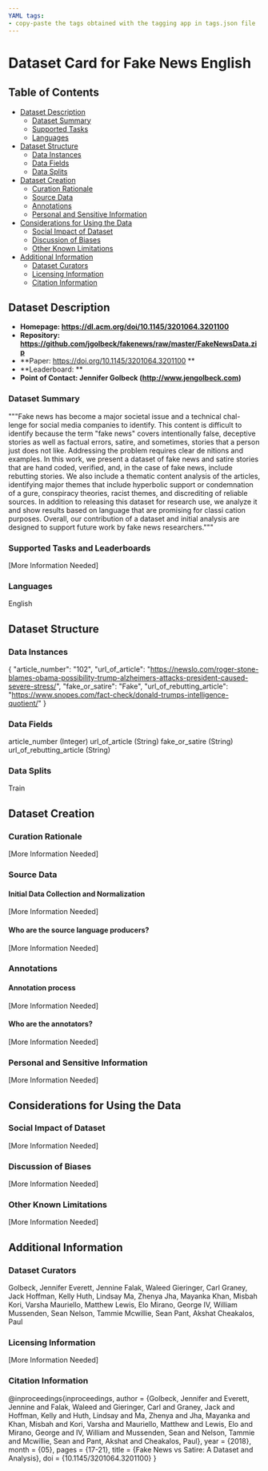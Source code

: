```yaml
---
YAML tags:
- copy-paste the tags obtained with the tagging app in tags.json file
---
```


# Dataset Card for Fake News English

## Table of Contents
- [Dataset Description](#dataset-description)
  - [Dataset Summary](#dataset-summary)
  - [Supported Tasks](#supported-tasks-and-leaderboards)
  - [Languages](#languages)
- [Dataset Structure](#dataset-structure)
  - [Data Instances](#data-instances)
  - [Data Fields](#data-instances)
  - [Data Splits](#data-instances)
- [Dataset Creation](#dataset-creation)
  - [Curation Rationale](#curation-rationale)
  - [Source Data](#source-data)
  - [Annotations](#annotations)
  - [Personal and Sensitive Information](#personal-and-sensitive-information)
- [Considerations for Using the Data](#considerations-for-using-the-data)
  - [Social Impact of Dataset](#social-impact-of-dataset)
  - [Discussion of Biases](#discussion-of-biases)
  - [Other Known Limitations](#other-known-limitations)
- [Additional Information](#additional-information)
  - [Dataset Curators](#dataset-curators)
  - [Licensing Information](#licensing-information)
  - [Citation Information](#citation-information)

## Dataset Description
- **Homepage: https://dl.acm.org/doi/10.1145/3201064.3201100** 
- **Repository: https://github.com/jgolbeck/fakenews/raw/master/FakeNewsData.zip**
- **Paper: https://doi.org/10.1145/3201064.3201100 **
- **Leaderboard: **
- **Point of Contact: Jennifer Golbeck (http://www.jengolbeck.com)**

### Dataset Summary
"""Fake news has become a major societal issue and a technical chal- lenge for social media companies 
to identify. This content is difficult to identify because the term "fake news" covers intentionally 
false, deceptive stories as well as factual errors, satire, and sometimes, stories that a person just 
does not like. Addressing the problem requires clear de nitions and examples. In this work, we present 
a dataset of fake news and satire stories that are hand coded, verified, and, in the case of fake news, 
include rebutting stories. We also include a thematic content analysis of the articles, identifying 
major themes that include hyperbolic support or condemnation of a gure, conspiracy theories, racist 
themes, and discrediting of reliable sources. In addition to releasing this dataset for research use, 
we analyze it and show results based on language that are promising for classi cation purposes. 
Overall, our contribution of a dataset and initial analysis are designed to support future work by 
fake news researchers."""

### Supported Tasks and Leaderboards
[More Information Needed]

### Languages
English

## Dataset Structure

### Data Instances
{
"article_number": "102",
"url_of_article": "https://newslo.com/roger-stone-blames-obama-possibility-trump-alzheimers-attacks-president-caused-severe-stress/",
"fake_or_satire": "Fake",
"url_of_rebutting_article": "https://www.snopes.com/fact-check/donald-trumps-intelligence-quotient/"
}

### Data Fields
article_number (Integer)
url_of_article (String)
fake_or_satire (String)
url_of_rebutting_article (String)

### Data Splits
Train

## Dataset Creation

### Curation Rationale
[More Information Needed]

### Source Data

#### Initial Data Collection and Normalization

[More Information Needed]

#### Who are the source language producers?

[More Information Needed]

### Annotations

#### Annotation process

[More Information Needed]

#### Who are the annotators?

[More Information Needed]

### Personal and Sensitive Information

[More Information Needed]

## Considerations for Using the Data

### Social Impact of Dataset

[More Information Needed]

### Discussion of Biases

[More Information Needed]

### Other Known Limitations

[More Information Needed]

## Additional Information

### Dataset Curators
Golbeck, Jennifer
Everett, Jennine 
Falak, Waleed
Gieringer, Carl
Graney, Jack 
Hoffman, Kelly 
Huth, Lindsay 
Ma, Zhenya 
Jha, Mayanka 
Khan, Misbah 
Kori, Varsha 
Mauriello, Matthew 
Lewis, Elo 
Mirano, George 
IV, William 
Mussenden, Sean 
Nelson, Tammie 
Mcwillie, Sean 
Pant, Akshat 
Cheakalos, Paul

### Licensing Information
[More Information Needed]

### Citation Information
@inproceedings{inproceedings,
author = {Golbeck, Jennifer and Everett, Jennine and Falak, Waleed and Gieringer, Carl and Graney, Jack and Hoffman, Kelly and Huth, Lindsay and Ma, Zhenya and Jha, Mayanka and Khan, Misbah and Kori, Varsha and Mauriello, Matthew and Lewis, Elo and Mirano, George and IV, William and Mussenden, Sean and Nelson, Tammie and Mcwillie, Sean and Pant, Akshat and Cheakalos, Paul},
year = {2018},
month = {05},
pages = {17-21},
title = {Fake News vs Satire: A Dataset and Analysis},
doi = {10.1145/3201064.3201100}
}
